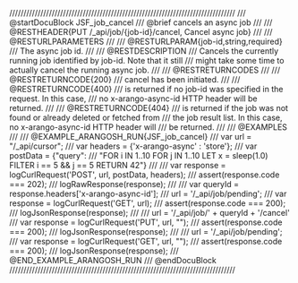 ////////////////////////////////////////////////////////////////////////////////
/// @startDocuBlock JSF_job_cancel
/// @brief cancels an async job
///
/// @RESTHEADER{PUT /_api/job/{job-id}/cancel, Cancel async job}
///
/// @RESTURLPARAMETERS
///
/// @RESTURLPARAM{job-id,string,required}
/// The async job id.
///
/// @RESTDESCRIPTION
/// Cancels the currently running job identified by job-id. Note that it still
/// might take some time to actually cancel the running async job.
///
/// @RESTRETURNCODES
///
/// @RESTRETURNCODE{200}
/// cancel has been initiated.
///
/// @RESTRETURNCODE{400}
/// is returned if no job-id was specified in the request. In this case,
/// no x-arango-async-id HTTP header will be returned.
///
/// @RESTRETURNCODE{404}
/// is returned if the job was not found or already deleted or fetched from
/// the job result list. In this case, no x-arango-async-id HTTP header will
/// be returned.
///
/// @EXAMPLES
///
/// @EXAMPLE_ARANGOSH_RUN{JSF_job_cancel}
///   var url = "/_api/cursor";
///   var headers = {'x-arango-async' : 'store'};
///   var postData = {"query":
///      "FOR i IN 1..10 FOR j IN 1..10 LET x = sleep(1.0) FILTER i == 5 && j == 5 RETURN 42"}
///
///   var response = logCurlRequest('POST', url, postData, headers);
///   assert(response.code === 202);
///   logRawResponse(response);
///
///   var queryId = response.headers['x-arango-async-id'];
///   url = '/_api/job/pending';
///   var response = logCurlRequest('GET', url);
///   assert(response.code === 200);
///   logJsonResponse(response);
///
///   url = '/_api/job/' + queryId + '/cancel'
///   var response = logCurlRequest('PUT', url, "");
///   assert(response.code === 200);
///   logJsonResponse(response);
///
///   url = '/_api/job/pending';
///   var response = logCurlRequest('GET', url, "");
///   assert(response.code === 200);
///   logJsonResponse(response);
/// @END_EXAMPLE_ARANGOSH_RUN
/// @endDocuBlock
////////////////////////////////////////////////////////////////////////////////